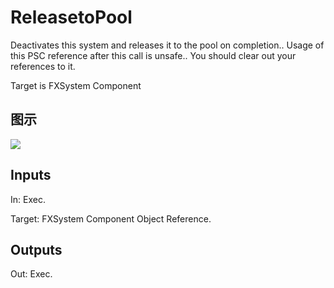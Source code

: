 # ReleasetoPool

Deactivates this system and releases it to the pool on completion.. Usage of this PSC reference after this call is unsafe.. You should clear out your references to it.

Target is FXSystem Component

## 图示

![]($-20221218-18544176.png)

## Inputs

In: Exec.

Target: FXSystem Component Object Reference.  

## Outputs

Out: Exec.

